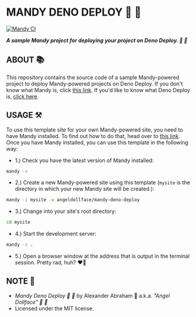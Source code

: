 # MANDY DENO DEPLOY :sauropod: :rocket:

[![Mandy CI](https://github.com/angeldollface/mandy-deno-deploy/actions/workflows/main.yml/badge.svg)](https://github.com/angeldollface/mandy-deno-deploy/actions/workflows/main.yml)

***A sample Mandy project for deploying your project on Deno Deploy. :sauropod: :rocket:***

## ABOUT :books:

This repository contains the source code of a sample Mandy-powered project to deploy Mandy-powered projects on Deno Deploy. If you don't know what Mandy is, click [this link](https://angeldollface.boo/mandys-house). If you'd like to know what Deno Deploy is, [click here](https://deno.com/deploy).

## USAGE :hammer_and_pick:

To use this template site for your own Mandy-powered site, you need to have Mandy installed. To find out how to do that, head over to [this link](https://angeldollface.boo/mandys-house/documentation/installation). Once you have Mandy installed, you can use this template in the following way:

- 1.) Check you have the latest version of Mandy installed:

```bash
mandy -v
```

- 2.) Create a new Mandy-powered site using this template (`mysite` is the directory in which your new Mandy site will be created.):

```bash
mandy -i mysite -w angeldollface/mandy-deno-deploy
```

- 3.) Change into your site's root directory:

```bash
cd mysite
````

- 4.) Start the development server:

```bash
mandy -s .
```

- 5.) Open a browser window at the address that is output in the terminal session. Pretty rad, huh? :heart_on_fire:

## NOTE :scroll:

- *Mandy Deno Deploy :sauropod: :rocket:* by Alexander Abraham :black_heart: a.k.a. *"Angel Dollface" :dolls: :ribbon:*
- Licensed under the MIT license.